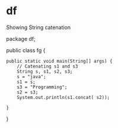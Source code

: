 # df
Showing String catenation

package df;



public class fg {

	public static void main(String[] args) {
		// Catenating s1 and s3
		String s, s1, s2, s3;
		s = "java";
		s1 = s;
		s3 = "Programming";
		s2 = s3;
		System.out.println(s1.concat( s2));

	}

}
